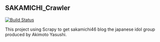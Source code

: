## SAKAMICHI_Crawler

[![Build Status](https://www.travis-ci.org/amoyiki/sakamichi_crawler.svg?branch=master)](https://www.travis-ci.org/amoyiki/sakamichi_crawler)

This project using Scrapy to get sakamichi46 blog the japanese idol group produced by Akimoto Yasushi.